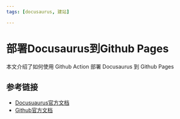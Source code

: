 ```yaml
---
tags: [docusaurus, 建站]

---
```

# 部署Docusaurus到Github Pages

本文介绍了如何使用 Github Action 部署 Docusaurus 到 Github Pages



## 参考链接
- [Docusuaurus官方文档](https://docusaurus.io/zh-CN/docs/deployment#deploying-to-github-pages)
- [Github官方文档](https://docs.github.com/zh/pages/getting-started-with-github-pages/configuring-a-publishing-source-for-your-github-pages-site#%E4%BD%BF%E7%94%A8%E8%87%AA%E5%AE%9A%E4%B9%89-github-actions-%E5%B7%A5%E4%BD%9C%E6%B5%81%E8%BF%9B%E8%A1%8C%E5%8F%91%E5%B8%83)